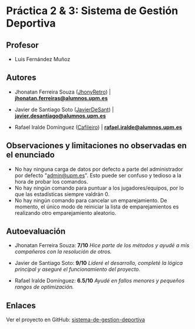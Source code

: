 # Práctica 2 & 3: Sistema de Gestión Deportiva

## Profesor

- Luis Fernández Muñoz

## Autores

- Jhonatan Ferreira Souza ([JhonyRetro](https://github.com/JhonyRetro)) | **jhonatan.ferreiras@alumnos.upm.es**

- Javier de Santiago Soto ([JavierDeSant](https://github.com/javierdesant)) | **javier.desantiago@alumnos.upm.es**

- Rafael Iralde Domínguez ([Cafileiro](https://github.com/Cafileiro)) | **rafael.iralde@alumnos.upm.es**

## Observaciones y limitaciones no observadas en el enunciado

- No hay ninguna carga de datos por defecto a parte del administrador por defecto "admin@upm.es". Esto puede ser confuso y tedioso a la hora de probar los comandos.
- No hay ningún comando para puntuar a los jugadores/equipos, por lo que las estadísticas siempre valdrán 0.
- No hay ningún comando para cancelar un emparejamiento. De momento, el único modo de reiniciar la lista de emparejamientos es realizando otro emparejamiento aleatorio.

## Autoevaluación

- Jhonatan Ferreira Souza: **7/10** _Hice parte de los métodos y ayudé a mis compañeros con la resolución de otros._

- Javier de Santiago Soto: **9/10** _Lideré el desarrollo, completé la lógica principal y aseguré el funcionamiento del proyecto._

- Rafael Iralde Domínguez: **6.5/10** _Ayudé en fallos menores y pequeños rangos de optimización._

## Enlaces

Ver el proyecto en GitHub: [sistema-de-gestion-deportiva](https://github.com/javierdesant/sistema-de-gestion-deportiva)
